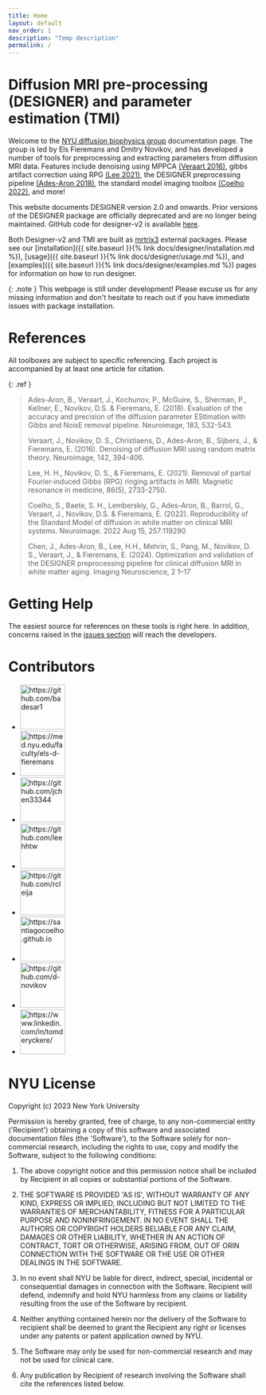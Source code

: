 ```yaml
---
title: Home
layout: default
nav_order: 1
description: "Temp description"
permalink: /
---
```


# Diffusion MRI pre-processing (DESIGNER) and parameter estimation (TMI)

Welcome to the [NYU diffusion biophysics group](https://diffusion-mri.com) documentation page. The group is led by Els Fieremans and Dmitry Novikov, and has developed a number of tools for preprocessing and extracting parameters from diffusion MRI data. Features include denoising using MPPCA [(Veraart 2016)](https://www.sciencedirect.com/science/article/pii/S1053811916303949?via%3Dihub), gibbs artifact correction using RPG [(Lee 2021)](https://onlinelibrary.wiley.com/doi/10.1002/mrm.28830), the DESIGNER preprocessing pipeline [(Ades-Aron 2018)](https://www.sciencedirect.com/science/article/pii/S1053811918306827?via%3Dihub), the standard model imaging toolbox [(Coelho 2022)](https://www.sciencedirect.com/science/article/pii/S1053811922004104), and more!

This website documents DESIGNER version 2.0 and onwards. Prior versions of the DESIGNER package are officially deprecated and are no longer being maintained. GitHub code for designer-v2 is available [here](https://github.com/NYU-DiffusionMRI/DESIGNER-v2).

Both Designer-v2 and TMI are built as [mrtrix3](https://www.mrtrix.org) external packages. Please see our [installation]({{ site.baseurl }}{% link docs/designer/installation.md %}), [usage]({{ site.baseurl }}{% link docs/designer/usage.md %}), and [examples]({{ site.baseurl }}{% link docs/designer/examples.md %}) pages for information on how to run designer.

{: .note }
This webpage is still under development! Please excuse us for any missing information and don't hesitate to reach out if you have immediate issues with package installation.


# References
All toolboxes are subject to specific referencing. Each project is accompanied by at least one article for citation.

{: .ref }

> Ades-Aron, B., Veraart, J., Kochunov, P., McGuire, S., Sherman, P., Kellner, E., Novikov, D.S. & Fieremans, E. (2018). Evaluation of the accuracy and precision of the diffusion parameter EStImation with Gibbs and NoisE removal pipeline. Neuroimage, 183, 532-543.
>
> Veraart, J., Novikov, D. S., Christiaens, D., Ades-Aron, B., Sijbers, J., & Fieremans, E. (2016). Denoising of diffusion MRI using random matrix theory. Neuroimage, 142, 394-406.
>
> Lee, H. H., Novikov, D. S., & Fieremans, E. (2021). Removal of partial Fourier‐induced Gibbs (RPG) ringing artifacts in MRI. Magnetic resonance in medicine, 86(5), 2733-2750.
>
> Coelho, S., Baete, S. H., Lemberskiy, G., Ades-Aron, B., Barrol, G., Veraart, J., Novikov, D.S. & Fieremans, E. (2022). Reproducibility of the Standard Model of diffusion in white matter on clinical MRI systems. Neuroimage. 2022 Aug 15, 257:119290
>
> Chen, J.,  Ades-Aron, B., Lee, H.H., Mehrin, S., Pang, M., Novikov, D. S., Veraart, J., & Fieremans, E. (2024). Optimization and validation of the DESIGNER preprocessing pipeline for clinical diffusion MRI in white matter aging. Imaging Neuroscience, 2 1–17


# Getting Help
The easiest source for references on these tools is right here. In addition, concerns raised in the [issues section](https://github.com/NYU-DiffusionMRI/DESIGNER-v2/issues) will reach the developers.


# Contributors
<ul class="list-style-none">
  <li class="d-inline-block mr-1">
     <a href="https://github.com/badesar1"><img src="https://avatars.githubusercontent.com/u/11949335?v=4" width="90" height="90" alt="https://github.com/badesar1"></a>
  </li>
  <li class="d-inline-block mr-1">
     <a href="https://med.nyu.edu/faculty/els-d-fieremans"><img src="https://avatars.githubusercontent.com/u/1108725?v=4" width="90" height="90" alt="https://med.nyu.edu/faculty/els-d-fieremans"></a>
  </li>
  <li class="d-inline-block mr-1">
     <a href="https://github.com/jchen33344"><img src="https://www.diffusion-mri.com/wp-content/uploads/2023/01/Screen-Shot-2023-01-07-at-10.59.32-PM.png" style="height:90px" alt="https://github.com/jchen33344"></a>
  </li>
  <li class="d-inline-block mr-1">
     <a href="https://github.com/leehhtw"><img src="https://www.diffusion-mri.com/wp-content/uploads/2021/05/Hong-Hsi-Lee.png)" style="height:90px" alt="https://github.com/leehhtw"></a>    
  </li>
  <li class="d-inline-block mr-1">
     <a href="https://github.com/rcleija"><img src="https://avatars.githubusercontent.com/u/44007271?v=4" width="90" height="90" alt="https://github.com/rcleija"></a>
  </li>
  <li class="d-inline-block mr-1">
     <a href="https://santiagocoelho.github.io"><img src="https://avatars.githubusercontent.com/u/54751227?v=4" width="90" height="90" alt="https://santiagocoelho.github.io"></a>
  </li>
  <li class="d-inline-block mr-1">
     <a href="https://github.com/d-novikov"><img src="https://avatars.githubusercontent.com/u/29991818?v=4" width="90" height="90" alt="https://github.com/d-novikov"></a>
    </li>
<li class="d-inline-block mr-1">
     <a href="https://www.linkedin.com/in/tomderyckere/"><img src="https://www.linkedin.com/in/tomderyckere" width="90" height="90" alt="https://www.linkedin.com/in/tomderyckere/"></a>
  </li><!--
  <li class="d-inline-block mr-1">
     <a href="https://github.com/jelleveraart"><img src="https://avatars.githubusercontent.com/u/6860257?v=4" width="90" height="90" alt="https://github.com/jelleveraart"></a>
      </li>
<li class="d-inline-block mr-1">
     <a href="https://www.linkedin.com/in/gregory-lemberskiy/"><img src="https://avatars.githubusercontent.com/u/1512844?v=4" width="90" height="90" alt="https://www.linkedin.com/in/gregory-lemberskiy/"></a>
  </li>
  <li class="d-inline-block mr-1">
     <a href="https://www.linkedin.com/in/valentinmri/"><img src="https://media.licdn.com/dms/image/C4E03AQFQ9Bs9qvt2Hg/profile-displayphoto-shrink_400_400/0/1644721673667?e=1691625600&v=beta&t=qMzM60JbWuY3VqxWjF6H0K2fbw-cQRncVTfLK654qog" width="90" height="90" alt="https://www.linkedin.com/in/valentinmri/"></a>
  </li>
  <li class="d-inline-block mr-1">
     <a href="https://www.linkedin.com/in/ying-liao-nyu/"><img src="https://media.licdn.com/dms/image/C4E03AQEfT0sPV34ImQ/profile-displayphoto-shrink_400_400/0/1627317717468?e=1691625600&v=beta&t=eqAZqafA7ZusHRkVzBwwkA4r6yAcZMC0lbRhlCmU8Ig" width="90" height="90" alt="https://www.linkedin.com/in/ying-liao-nyu/"></a>
  </li>
  <li class="d-inline-block mr-1">
     <a href="https://github.com/aAbdz"><img src="https://avatars.githubusercontent.com/u/29164686?v=4" width="90" height="90" alt="https://github.com/aAbdz"></a>
  </li>-->
</ul>


# NYU License
Copyright (c) 2023 New York University
       
Permission is hereby granted, free of charge, to any non-commercial entity
('Recipient') obtaining a copy of this software and associated
documentation files (the 'Software'), to the Software solely for
non-commercial research, including the rights to use, copy and modify the
Software, subject to the following conditions: 

1. The above copyright notice and this permission notice shall be
included by Recipient in all copies or substantial portions of the
Software. 

2. THE SOFTWARE IS PROVIDED 'AS IS', WITHOUT WARRANTY OF ANY KIND,
EXPRESS OR IMPLIED, INCLUDING BUT NOT LIMITED TO THE WARRANTIES OF
MERCHANTABILITY, FITNESS FOR A PARTICULAR PURPOSE AND NONINFRINGEMENT. IN
NO EVENT SHALL THE AUTHORS OR COPYRIGHT HOLDERS BELIABLE FOR ANY CLAIM,
DAMAGES OR OTHER LIABILITY, WHETHER IN AN ACTION OF CONTRACT, TORT OR
OTHERWISE, ARISING FROM, OUT OF ORIN CONNECTION WITH THE SOFTWARE OR THE
USE OR OTHER DEALINGS IN THE SOFTWARE. 

3. In no event shall NYU be liable for direct, indirect, special,
incidental or consequential damages in connection with the Software.
Recipient will defend, indemnify and hold NYU harmless from any claims or
liability resulting from the use of the Software by recipient. 

4. Neither anything contained herein nor the delivery of the Software to
recipient shall be deemed to grant the Recipient any right or licenses
under any patents or patent application owned by NYU. 

5. The Software may only be used for non-commercial research and may not
be used for clinical care. 

6. Any publication by Recipient of research involving the Software shall
cite the references listed below.
